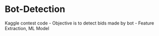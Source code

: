 # Bot-Detection
Kaggle contest code - Objective is to detect bids made by bot - Feature Extraction, ML Model

